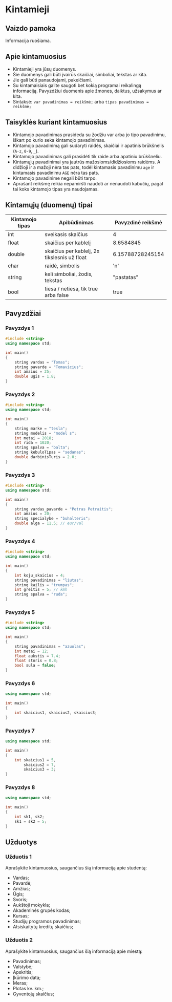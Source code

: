 # Kintamieji

## Vaizdo pamoka

Informacija ruošiama.

## Apie kintamuosius

- Kintamieji yra jūsų duomenys.
- Šie duomenys gali būti įvairūs skaičiai, simboliai, tekstas ar kita.
- Jie gali būti panaudojami, pakeičiami.
- Su kintamaisiais galite saugoti bet kokią programai reikalingą informaciją. Pavyzdžiui duomenis apie žmones, daiktus, užsakymus ar kita.
- Sintaksė: `var pavadinimas = reikšmė;` arba `tipas pavadinimas = reikšmė;`

## Taisyklės kuriant kintamuosius

- Kintamojo pavadinimas prasideda su žodžiu var arba jo tipo pavadinimu, iškart po kurio seka kintamojo pavadinimas.
- Kintamojo pavadinimą gali sudaryti raidės, skaičiai ir apatinis brūkšnelis (`A-z`, `0-9`, `_`).
- Kintamojo pavadinimas gali prasidėti tik raide arba apatiniu brūkšneliu.
- Kintamųjų pavadinimai yra jautrūs mažosioms/didžiosioms raidėms. A didžioji ir a mažoji nėra tas pats, todėl kintamasis pavadinimu `age` ir kintamasis pavadinimu `AGE` nėra tas pats.
- Kintamojo pavadinime negali būti tarpo.
- Aprašant reikšmę reikia nepamiršti naudoti ar nenaudoti kabučių, pagal tai koks kintamojo tipas yra naudojamas.

## Kintamųjų (duomenų) tipai

| Kintamojo tipas | Apibūdinimas | Pavyzdinė reikšmė |
| --------------- | ------------ | ----------------- |
| int | sveikasis skaičius | 4 |
| float | skaičius per kablelį | 8.6584845 |
| double | skaičius per kablelį, 2x tikslesnis už float | 6.15788728245154 |
| char | raidė, simbolis | 'n' |
| string | keli simboliai, žodis, tekstas | "pastatas" |
| bool | tiesa / netiesa, tik true arba false | true |

## Pavyzdžiai

### Pavyzdys 1

```cpp
#include <string>
using namespace std;

int main()
{
	string vardas = "Tomas";
	string pavarde = "Tomavicius";
	int amzius = 25;
	double ugis = 1.8;
}
```

### Pavyzdys 2

```cpp
#include <string>
using namespace std;

int main()
{
	string marke = "tesla";
	string modelis = "model s";
	int metai = 2018;
	int rida = 1020;
	string spalva = "balta";
	string kebuloTipas = "sedanas";
	double darbinisTuris = 2.0;
}
```

### Pavyzdys 3

```cpp
#include <string>
using namespace std;

int main()
{
	string vardas_pavarde = "Petras Petraitis";
	int amzius = 20;
	string specialybe = "buhalteris";
	double alga = 11.5; // eur/val
}
```

### Pavyzdys 4

```cpp
#include <string>
using namespace std;

int main()
{
	int koju_skaicius = 4;
	string pavadinimas = "liutas";
	string kailis = "trumpas";
	int greitis = 5; // kmh
	string spalva = "ruda";
}
```

### Pavyzdys 5

```cpp
#include <string>
using namespace std;

int main()
{
	string pavadinimas = "azuolas";
	int metai = 12;
	float aukstis = 7.4;
	float storis = 0.8;
	bool sula = false;
}
```

### Pavyzdys 6

```cpp
using namespace std;

int main()
{
	int skaicius1, skaicius2, skaicius3;
}
```

### Pavyzdys 7

```cpp
using namespace std;

int main()
{
	int skaicius1 = 5,
		skaicius2 = 7,
		skaicius3 = 3;
}
```

### Pavyzdys 8

```cpp
using namespace std;

int main()
{
	int sk1, sk2;
	sk1 = sk2 = 5;
}
```

## Užduotys 

### Užduotis 1

Aprašykite kintamuosius, saugančius šią informaciją apie studentą:

- Vardas;
- Pavardė;
- Amžius;
- Ūgis;
- Svoris;
- Aukštoji mokykla;
- Akademinės grupės kodas;
- Kursas;
- Studijų programos pavadinimas;
- Atsiskaitytų kreditų skaičius;

### Užduotis 2

Aprašykite kintamuosius, saugančius šią informaciją apie miestą:

- Pavadinimas;
- Valstybė;
- Apskritis;
- Įkūrimo data;
- Meras;
- Plotas kv. km.;
- Gyventojų skaičius;
